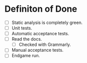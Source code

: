 # Definiton of Done

- [ ] Static analysis is completely green.
- [ ] Unit tests.
- [ ] Automatic acceptance tests.
- [ ] Read the docs.
  - [ ] Checked with Grammarly.
- [ ] Manual acceptance tests.
- [ ] Endgame run.